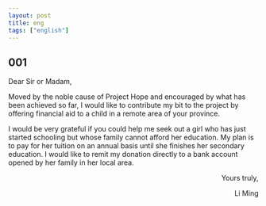 ```yaml
---
layout: post
title: eng
tags: ["english"]
---
```


## 001

<p>Dear Sir or Madam,</p>
   <p> Moved by the noble cause of Project Hope and encouraged by what has been achieved
so far, I would like to contribute my bit to the project by offering financial aid  to a child in
a remote area of your province.</p>
   <p> I would be very grateful if you could help me seek out a girl who has just started
schooling but whose family cannot afford her education. My plan is to pay for her tuition
on an annual basis until she finishes her secondary education. I would like to remit my
donation directly to a bank account opened by her family in her local area.</p>
<p style="text-align:right">Yours truly,</p>
<p style="text-align:right">Li Ming</p>
